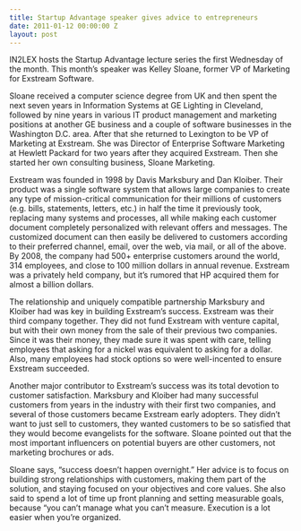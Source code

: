 ```yaml
---
title: Startup Advantage speaker gives advice to entrepreneurs
date: 2011-01-12 00:00:00 Z
layout: post
---
```

 
<p>IN2LEX hosts the Startup Advantage lecture series the first Wednesday of the month. This month&rsquo;s speaker was Kelley Sloane, former VP of Marketing for Exstream Software.</p>
<p>Sloane received a computer science degree from UK and then spent the next seven years in Information Systems at GE Lighting in Cleveland, followed by nine years in various IT product management and marketing positions at another GE business and a couple of software businesses in the Washington D.C. area. After that she returned to Lexington to be VP of Marketing at Exstream. She was Director of Enterprise Software Marketing at Hewlett Packard for two years after they acquired Exstream. Then she started her own consulting business, Sloane Marketing.</p>
<p>Exstream was founded in 1998 by Davis Marksbury and Dan Kloiber. Their product was a single software system that allows large companies to create any type of mission-critical communication for their millions of customers (e.g. bills, statements, letters, etc.) in half the time it previously took, replacing many systems and processes, all while making each customer document completely personalized with relevant offers and messages. The customized document can then easily be delivered to customers according to their preferred channel, email, over the web, via mail, or all of the above. By 2008, the company had 500+ enterprise customers around the world, 314 employees, and close to 100 million dollars in annual revenue. Exstream was a privately held company, but it&rsquo;s rumored that HP acquired them for almost a billion dollars.</p>
<p>The relationship and uniquely compatible partnership Marksbury and Kloiber had was key in building Exstream&rsquo;s success. Exstream was their third company together. They did not fund Exstream with venture capital, but with their own money from the sale of their previous two companies. Since it was their money, they made sure it was spent with care, telling employees that asking for a nickel was equivalent to asking for a dollar. Also, many employees had stock options so were well-incented to ensure Exstream succeeded.</p>
<p>Another major contributor to Exstream&rsquo;s success was its total devotion to customer satisfaction. Marksbury and Kloiber had many successful customers from years in the industry with their first two companies, and several of those customers became Exstream early adopters. They didn&rsquo;t want to just sell to customers, they wanted customers to be so satisfied that they would become evangelists for the software. Sloane pointed out that the most important influencers on potential buyers are other customers, not marketing brochures or ads.</p>
<p>Sloane says, &ldquo;success doesn&rsquo;t happen overnight.&rdquo; Her advice is to focus on building strong relationships with customers, making them part of the solution, and staying focused on your objectives and core values. She also said to spend a lot of time up front planning and setting measurable goals, because &ldquo;you can&rsquo;t manage what you can&rsquo;t measure. Execution is a lot easier when you&rsquo;re organized.</p>
